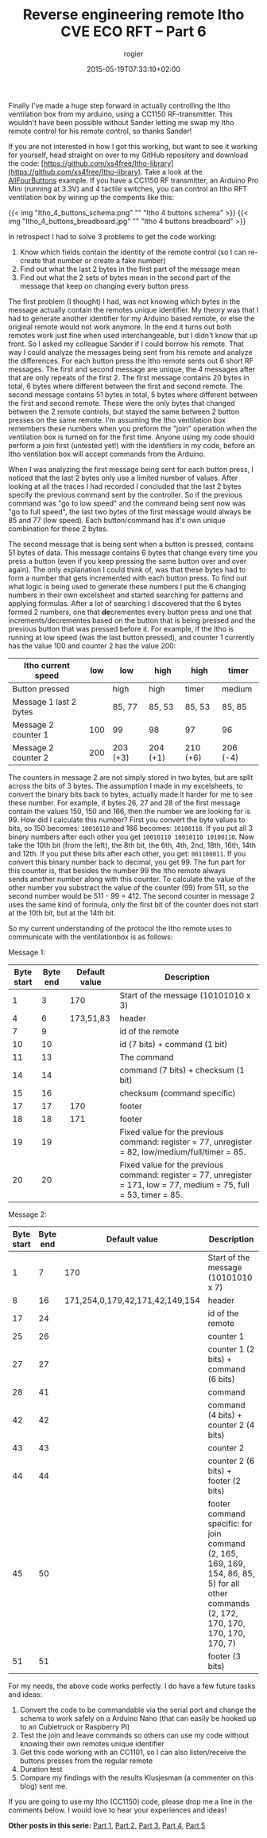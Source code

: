 ﻿---
title: Reverse engineering remote Itho CVE ECO RFT – Part 6
author: rogier
type: post
date: 2015-05-19T07:33:10+02:00
url: /2015/05/19/reverse-engineering-remote-itho-cve-eco-rft-part-6/
commentFolder: 2015-05-19-reverse-engineering-remote-itho-cve-eco-rft-part-6
categories:
- HomeAutomation
tags:
- arduino
- CC1150
- Itho
resources:
- src: Itho_4_buttons_schema.png
  title: Itho 4 buttons schema
- src: Itho_4_buttons_breadboard.jpg
  title: Itho 4 buttons breadboard
aliases:
- index.php/2015/05/19/reverse-engineering-remote-itho-cve-eco-rft-part-6/
---
Finally I've made a huge step forward in actually controlling the Itho ventilation box from my arduino, using a CC1150 RF-transmitter. This wouldn't have been possible without Sander letting me swap my Itho remote control for his remote control, so thanks Sander!

If you are not interested in how I got this working, but want to see it working for yourself, head straight on over to my GitHub repository and download the code: [https://github.com/xs4free/Itho-library](https://github.com/xs4free/Itho-library). Take a look at the [AllFourButtons](https://github.com/xs4free/Itho-library/tree/master/examples/AllFourButtons) example. If you have a CC1150 RF transmitter, an Arduino Pro Mini (running at 3.3V) and 4 tactile switches, you can control an Itho RFT ventilation box by wiring up the compents like this:

{{< img "Itho_4_buttons_schema.png" ""  "Itho 4 buttons schema" >}}
{{< img "Itho_4_buttons_breadboard.jpg" ""  "Itho 4 buttons breadboard" >}}

In retrospect I had to solve 3 problems to get the code working:

1.  Know which fields contain the identity of the remote control (so I can re-create that number or create a fake number)
2.  Find out what the last 2 bytes in the first part of the message mean
3.  Find out what the 2 sets of bytes mean in the second part of the message that keep on changing every button press

The first problem (I thought) I had, was not knowing which bytes in the message actually contain the remotes unique identifier. My theory was that I had to generate another identifier for my Arduino based remote, or else the original remote would not work anymore. In the end it turns out both remotes work just fine when used interchangeable, but I didn't know that up front. So I asked my colleague Sander if I could borrow his remote. That way I could analyze the messages being sent from his remote and analyze the differences. For each button press the Itho remote sents out 6 short RF messages. The first and second message are unique, the 4 messages after that are only repeats of the first 2. The first message contains 20 bytes in total, 6 bytes where different between the first and second remote. The second message contains 51 bytes in total, 5 bytes where different between the first and second remote. These were the only bytes that changed between the 2 remote controls, but stayed the same between 2 button presses on the same remote. I'm assuming the Itho ventilation box remembers these numbers when you preform the "join" operation when the ventilation box is turned on for the first time. Anyone using my code should perform a join first (untested yet!) with the identifiers in my code, before an Itho ventilation box will accept commands from the Arduino.

When I was analyzing the first message being sent for each button press, I noticed that the last 2 bytes only use a limited number of values. After looking at all the traces I had recorded I concluded that the last 2 bytes specify the previous command sent by the controller. So if the previous command was "go to low speed" and the command being sent now was "go to full speed", the last two bytes of the first message would always be 85 and 77 (low speed). Each button/command has it's own unique combination for these 2 bytes.

The second message that is being sent when a button is pressed, contains 51 bytes of data. This message contains 6 bytes that change every time you press a button (even if you keep pressing the same button over and over again). The only explanation I could think of, was that these bytes had to form a number that gets incremented with each button press. To find out what logic is being used to generate these numbers I put the 6 changing numbers in their own excelsheet and started searching for patterns and applying formulas. After a lot of searching I discovered that the 6 bytes formed 2 numbers, one that **de**crementes every button press and one that increments/decrementes based on the button that is being pressed and the previous button that was pressed before it. For example, if the Itho is running at low speed (was the last button pressed), and counter 1 currently has the value 100 and counter 2 has the value 200:

|Itho current speed    |low|low     |high    |high    |timer   |
|----------------------|---|--------|--------|--------|--------|
|Button pressed        |   |high    |high    |timer   |medium  |
|Message 1 last 2 bytes|   |85, 77  |85, 53  |85, 53  |85, 85  |
|Message 2 counter 1   |100|99      |98      |97      |96      |
|Message 2 counter 2   |200|203 (+3)|204 (+1)|210 (+6)|206 (-4)|

The counters in message 2 are not simply stored in two bytes, but are split across the bits of 3 bytes. The assumption I made in my excelsheets, to convert the binary bits back to bytes, actually made it harder for me to see these number. For example, if bytes 26, 27 and 28 of the first message contain the values 150, 150 and 166, then the number we are looking for is 99. How did I calculate this number? First you convert the byte values to bits, so 150 becomes: `10010110` and 166 becomes: `10100110`. If you put all 3 binary numbers after each other you get `10010110 10010110 10100110`. Now take the 10th bit (from the left), the 8th bit, the 6th, 4th, 2nd, 18th, 16th, 14th and 12th. If you put these bits after each other, you get: `001100011`. If you convert this binary number back to decimal, you get 99. The fun part for this counter is, that besides the number 99 the Itho remote always sends another number along with this counter. To calculate the value of the other number you substract the value of the counter (99) from 511, so the second number would be 511 - 99 = 412.
The second counter in message 2 uses the same kind of formula, only the first bit of the counter does not start at the 10th bit, but at the 14th bit.

So my current understanding of the protocol the Itho remote uses to communicate with the ventilationbox is as follows:

Message 1:

|Byte start|Byte end|Default value|Description                                                                                      |
|----------|--------|-------------|-------------------------------------------------------------------------------------------------|
|1         |3       |170          |Start of the message (10101010 x 3)                                                              |
|4         |6       |173,51,83    |header                                                                                           |
|7         |9       |             |id of the remote                                                                                 |
|10        |10      |             |id (7 bits) + command (1 bit)                                                                    |
|11        |13      |             |The command                                                                                      |
|14        |14      |             |command (7 bits) + checksum (1 bit)                                                              |
|15        |16      |             |checksum (command specific)                                                                      |
|17        |17      |170          |footer                                                                                           |
|18        |18      |171          |footer                                                                                           |
|19        |19      |             |Fixed value for the previous command: register = 77, unregister = 82, low/medium/full/timer = 85.|
|20        |20      |             |Fixed value for the previous command: register = 77, unregister = 171, low = 77, medium = 75, full = 53, timer = 85.|


Message 2:

|Byte start|Byte end|Default value                  |Description                          |
|----------|--------|-------------------------------|-------------------------------------|
|1         |7       |170                            |Start of the message (10101010 x 7)  |
|8         |16      |171,254,0,179,42,171,42,149,154|header                               |
|17        |24      |                               |id of the remote                     |
|25        |26      |                               |counter 1                            |
|27        |27      |                               |counter 1 (2 bits) + command (6 bits)|
|28        |41      |                               |command                              |
|42        |42      |                               |command (4 bits) + counter 2 (4 bits)|
|43        |43      |                               |counter 2                            |
|44        |44      |                               |counter 2 (6 bits) + footer (2 bits) |
|45        |50      |                               |footer command specific: for join command (2, 165, 169, 169, 154, 86, 85, 5) for all other commands (2, 172, 170, 170, 170, 170, 170, 7)|
|51        |51      |                               |footer (3 bits)                      |

For my needs, the above code works perfectly. I do have a few future tasks and ideas:

1.  Convert the code to be commandable via the serial port and change the schema to work safely on a Arduino Nano (that can easily be hooked up to an Cubietruck or Raspberry Pi)
2.  Test the join and leave commands so others can use my code without knowing their own remotes unique identifier
3.  Get this code working with an CC1101, so I can also listen/receive the buttons presses from the regular remote
4.  Duration test
5.  Compare my findings with the results Klusjesman (a commenter on this blog) sent me.

If you are going to use my Itho (CC1150) code, please drop me a line in the comments below. I would love to hear your experiences and ideas!

**Other posts in this serie:** [Part 1](https://www.progz.nl/blog/2014/12/reverse-engineering-remote-itho-cve-eco-rft-part-1/ "Reverse engineering remote Itho CVE ECO RFT – Part 1"), [Part 2](https://www.progz.nl/blog/2014/12/reverse-engineering-remote-itho-cve-eco-rft-part-2/ "Reverse engineering remote Itho CVE ECO RFT – Part 2"), [Part 3](https://www.progz.nl/blog/2015/01/reverse-engineering-remote-itho-cve-eco-rft-part-3/ "Reverse engineering remote Itho CVE ECO RFT – Part 3"), [Part 4](https://www.progz.nl/blog/2015/02/reverse-engineering-remote-itho-cve-eco-rft-part-4/ "Reverse engineering remote Itho CVE ECO RFT – Part 4"), [Part 5](https://www.progz.nl/blog/2015/02/reverse-engineering-remote-itho-cve-eco-rft-part-5/)
